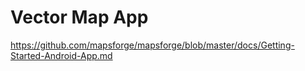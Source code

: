 Vector Map App
==============

https://github.com/mapsforge/mapsforge/blob/master/docs/Getting-Started-Android-App.md

